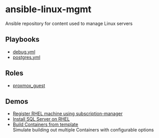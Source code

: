 # ansible-linux-mgmt

Ansible repository for content used to manage Linux servers

## Playbooks
- [debug.yml](./playbooks/debug.yml)
- [postgres.yml](./playbooks/postgres.yml)

## Roles
- [proxmox_guest](./roles/proxmox_guest/README.md)

## Demos
- [Register RHEL machine using subscription-manager](./demos/docs/rhsm.md)
- [Install SQL Server on RHEL](./demos/docs/rhsm.md)
- [Build Containers from template](./demos/proxmox_container_build.yml)<br>Simulate building out multiple Containers with configurable options